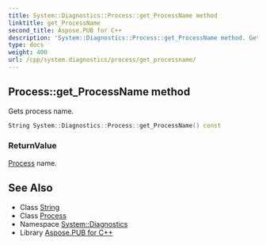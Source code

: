 ```yaml
---
title: System::Diagnostics::Process::get_ProcessName method
linktitle: get_ProcessName
second_title: Aspose.PUB for C++
description: 'System::Diagnostics::Process::get_ProcessName method. Gets process name in C++.'
type: docs
weight: 400
url: /cpp/system.diagnostics/process/get_processname/
---
```

## Process::get_ProcessName method


Gets process name.

```cpp
String System::Diagnostics::Process::get_ProcessName() const
```


### ReturnValue

[Process](../) name.

## See Also

* Class [String](../../../system/string/)
* Class [Process](../)
* Namespace [System::Diagnostics](../../)
* Library [Aspose.PUB for C++](../../../)
